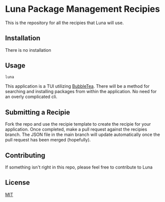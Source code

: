 # Luna Package Management Recipies

This is the repository for all the recipies that Luna will use.  

## Installation

There is no installation

## Usage

```bash
luna
```

This application is a TUI utilizing [BubbleTea](https://github.com/charmbracelet/bubbletea).  There will be a method for searching and installing packages from within the application.  No need for an overly complicated cli.

## Submitting a Recipie
Fork the repo and use the recipie template to create the recipie for your application.  Once completed, make a pull request against the recipies branch.  The JSON file in the main branch will update automatically once the pull request has been merged (hopefully).

## Contributing
If something isn't right in this repo, please feel free to contribute to Luna

## License
[MIT](https://choosealicense.com/licenses/mit/)